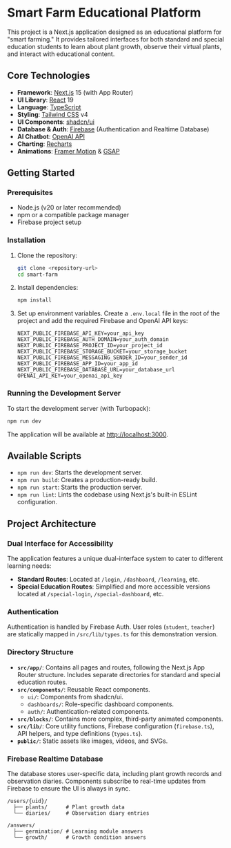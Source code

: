 # Smart Farm Educational Platform

This project is a Next.js application designed as an educational platform for "smart farming." It provides tailored interfaces for both standard and special education students to learn about plant growth, observe their virtual plants, and interact with educational content.

## Core Technologies

- **Framework**: [Next.js](https://nextjs.org/) 15 (with App Router)
- **UI Library**: [React](https://react.dev/) 19
- **Language**: [TypeScript](https://www.typescriptlang.org/)
- **Styling**: [Tailwind CSS](https://tailwindcss.com/) v4
- **UI Components**: [shadcn/ui](https://ui.shadcn.com/)
- **Database & Auth**: [Firebase](https://firebase.google.com/) (Authentication and Realtime Database)
- **AI Chatbot**: [OpenAI API](https://openai.com/)
- **Charting**: [Recharts](https://recharts.org/)
- **Animations**: [Framer Motion](https://www.framer.com/motion/) & [GSAP](https://gsap.com/)

## Getting Started

### Prerequisites

- Node.js (v20 or later recommended)
- npm or a compatible package manager
- Firebase project setup

### Installation

1.  Clone the repository:
    ```bash
    git clone <repository-url>
    cd smart-farm
    ```

2.  Install dependencies:
    ```bash
    npm install
    ```

3.  Set up environment variables. Create a `.env.local` file in the root of the project and add the required Firebase and OpenAI API keys:
    ```
    NEXT_PUBLIC_FIREBASE_API_KEY=your_api_key
    NEXT_PUBLIC_FIREBASE_AUTH_DOMAIN=your_auth_domain
    NEXT_PUBLIC_FIREBASE_PROJECT_ID=your_project_id
    NEXT_PUBLIC_FIREBASE_STORAGE_BUCKET=your_storage_bucket
    NEXT_PUBLIC_FIREBASE_MESSAGING_SENDER_ID=your_sender_id
    NEXT_PUBLIC_FIREBASE_APP_ID=your_app_id
    NEXT_PUBLIC_FIREBASE_DATABASE_URL=your_database_url
    OPENAI_API_KEY=your_openai_api_key
    ```

### Running the Development Server

To start the development server (with Turbopack):
```bash
npm run dev
```
The application will be available at [http://localhost:3000](http://localhost:3000).

## Available Scripts

- `npm run dev`: Starts the development server.
- `npm run build`: Creates a production-ready build.
- `npm run start`: Starts the production server.
- `npm run lint`: Lints the codebase using Next.js's built-in ESLint configuration.

## Project Architecture

### Dual Interface for Accessibility

The application features a unique dual-interface system to cater to different learning needs:
- **Standard Routes**: Located at `/login`, `/dashboard`, `/learning`, etc.
- **Special Education Routes**: Simplified and more accessible versions located at `/special-login`, `/special-dashboard`, etc.

### Authentication

Authentication is handled by Firebase Auth. User roles (`student`, `teacher`) are statically mapped in `/src/lib/types.ts` for this demonstration version.

### Directory Structure

- **`src/app/`**: Contains all pages and routes, following the Next.js App Router structure. Includes separate directories for standard and special education routes.
- **`src/components/`**: Reusable React components.
    - `ui/`: Components from shadcn/ui.
    - `dashboards/`: Role-specific dashboard components.
    - `auth/`: Authentication-related components.
- **`src/blocks/`**: Contains more complex, third-party animated components.
- **`src/lib/`**: Core utility functions, Firebase configuration (`firebase.ts`), API helpers, and type definitions (`types.ts`).
- **`public/`**: Static assets like images, videos, and SVGs.

### Firebase Realtime Database

The database stores user-specific data, including plant growth records and observation diaries. Components subscribe to real-time updates from Firebase to ensure the UI is always in sync.

```
/users/{uid}/
  ├── plants/      # Plant growth data
  └── diaries/     # Observation diary entries

/answers/
  ├── germination/ # Learning module answers
  └── growth/      # Growth condition answers
```